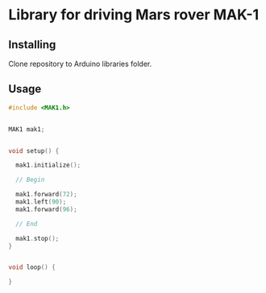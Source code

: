 # Library for driving Mars rover MAK-1

## Installing

Clone repository to Arduino libraries folder.

## Usage

```cpp
#include <MAK1.h>


MAK1 mak1;


void setup() {

  mak1.initialize();

  // Begin

  mak1.forward(72);
  mak1.left(90);
  mak1.forward(96);

  // End

  mak1.stop();
}


void loop() {

}
```
